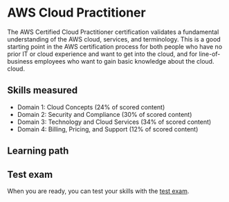 # AWS Cloud Practitioner

The AWS Certified Cloud Practitioner certification validates a fundamental understanding of the AWS cloud, services, and terminology. This is a good starting point in the AWS certification process for both people who have no prior IT or cloud experience and want to get into the cloud, and for line-of-business employees who want to gain basic knowledge about the cloud. cloud.

## Skills measured

- Domain 1: Cloud Concepts (24% of scored content)
- Domain 2: Security and Compliance (30% of scored content)
- Domain 3: Technology and Cloud Services (34% of scored content)
- Domain 4: Billing, Pricing, and Support (12% of scored content)

## Learning path



## Test exam

When you are ready, you can test your skills with the [test exam](../exams/cloud-practitioner.md).